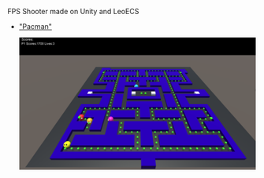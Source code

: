 FPS Shooter made on Unity and LeoECS

* ["Pacman"](https://github.com/SH42913/pacmanecs)

  [![](https://github.com/SH42913/pacmanecs/raw/master/Screenshots/PacManEcs_fZyXscSovk.png)](https://github.com/SH42913/pacmanecs)
